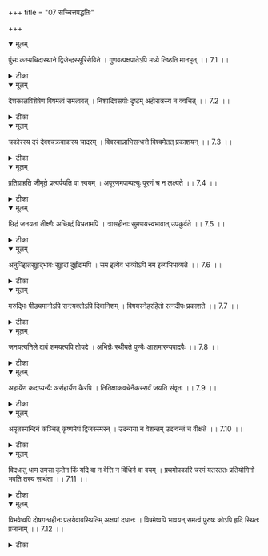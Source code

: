 +++
title = "07 सच्चित्तपद्धतिः"

+++


<details open><summary>मूलम्</summary>

पुंसः कस्यचिदास्थाने द्विजेन्द्रस्सूरिसेविते ।
गुणवत्पक्षपातेऽपि मध्ये तिष्ठति मानभृत् ।। 7.1 ।।
</details>



<details><summary>टीका</summary>

सूरिसेविते विद्यदधिष्ठिते कस्यचित् पुंसः आस्थाने मानभृत् श्रुति स्मृति प्रमाणजातं मनसा दधानः द्विजेन्द्रः ब्राह्मणोत्तमः गुणवत्पक्षपातेऽपि द्विरावर्तनीयमिदं पदं द्वौ चार्थौ वेदितत्वाद्वयोः पक्षयोः गुणवतो धर्मशीलस्य पक्षस्य पातेऽपि ईप्सितत्वात् प्रच्युता सत्यामपि इत्येकोऽर्थः । गुणवति पुरुषे स्वस्य पक्षपाते अभिमाने सत्यपि परोऽर्थः । मध्य एव तिष्ठति मध्यतामेव भजते । न तु स्वजनप्रीत्या वा धार्मिकप्रीत्या वा अनृतं वदति । धर्मपुत्रादीनां द्यूतपराजये तु सत्यापि स्वस्य तेषु स्नेहातिशये सत्यपि धर्मलोपभयानृतोक्ति पराङ्मुखो द्रोण भीष्मादिरुदाहरणम् । द्विजेन्द्रग्रहणं धार्मिकोपलक्षणार्थम् ।अन्योऽप्यर्थः स्फुरति । सूरिसेविते भवत्सोपाने रेवाश्रिते कस्य चिन्महापुरुषस्य परमपुरुषस्य वासुदेवस्य स्थाने मानभृत् पूजिता विशेषाञ्जलिभृत् द्विजेन्द्रः पक्षिराजो गुणवत्पक्षपातेऽपि गुणवन्तौ अतिशयितौ पक्षा यस्य तस्मिन् पाते आकाशगमने शक्येऽपि मध्ये तिष्ठति । भगवत्सेवालोभात् गमनं वर्जयन्तास्ते पतङ्गाविति धातोः न केवलम् अधोगमनम् एवार्थः । किन्तु पक्षिगतिरपि तथा च प्रयोगः यदुक्तं न पतितुं शक्नुयात् न ह्यपक्षः पतितुमर्हति । दिवं गच्छ सुवः पतश्येनो वैवयसाम्पतिष्ठ श्येन एव भूत्वा सुवर्गं लोकं पतति । तेन वयं पतेमब्रध्नस्यविष्टपम् । ताभ्यां पतेमसुकृताम् अोलोकमित्यादयः । 7.1 ।
</details>



<details open><summary>मूलम्</summary>

देशकालविशेषेण विषमत्वं समत्ववत् ।
निशादिवसयोः दृष्टम् अहोरात्रस्य न क्वचित् ।। 7.2 ।।
</details>



<details><summary>टीका</summary>

निशादिवसयोः देश विशेषेण च यथा इतरेतरापेक्षं विषमत्वं समत्वं च दृश्यते तद्वत् अहोरात्रस्य क्वचित् कदाचिदपि विषमत्वं समत्वं च न दृष्टम् । अपि तु नित्यं समत्वमेव यद्वा निशादिवसयोः विषमत्वस्य समत्वं साम्यं दृश्यते । तद्वत् अहोरात्रस्य न केनचित् क्वचिदपि विषमत्वस्य साम्यं दृश्यते । विषु वदने निशादिवसयोः साम्यमेव परम दक्षिणायने निशायाः परमा वृद्धिर्दिवसस्य परमक्षयः परमोत्तरायणे तु वैपरीत्यं काल विशेषे विषमत्वस्य साम्यमुक्तम् । देशभेदेनापि विषमत्वं समम् । अक्षच्छाया हि प्रतिदेशं भिन्नाभिनाना लक्ष्यते । तदनुसारात् निशादिवसयोरपि वृद्धिक्षया भिन्ना तच्च वैषम्यं निशादिवसयोः कालभेदात्तुल्यमेव । यद्यपि   
अहोरात्राणान्न तुल्यता तथापि निशादिवसयोरिव महद्वैषम्यन्नास्तीति तात्पर्यम् । एवं देशभेदे कालभेदे चक्षुद्राणां स्वभावो भिद्यते । महतस्तु न भिद्यत इति सादृश्यात् प्रस्तुतोऽर्थप्रतिपत्तिः । 7.2 ।
</details>



<details open><summary>मूलम्</summary>

चकोरस्य दरं देवश्चक्रवाकस्य चादरम् ।
विवस्वान्नाभिसन्धत्ते विश्वमेतत् प्रकाशयन् ।। 7.3 ।।
</details>



<details><summary>टीका</summary>

यदा जगत्प्रकाश प्रवृत्तस्य रवेः कर्मणा चकोरचक्रवाकयोः भयाभये अविवक्षिते उत्पद्येते तद्वत् जगदुपकार प्रवृत्तस्य महापुरुषस्य कर्मणा कस्यचित् भयमर्थादुत्पद्यते चेन्न तावता महतो दोष इत्यभिप्रायः । 7.3 ।
</details>



<details open><summary>मूलम्</summary>

प्रतिग्राहति जीमूते प्रत्यर्पयति वा स्वयम् ।
अपूरणमपाम्पत्युः पूरणं च न लक्ष्यते ।। 7.4 ।।
</details>



<details><summary>टीका</summary>

यथा जलधे न जले गृह्यमाणे विसृज्यमाने च न कश्चित् समुद्रे विशेषस्तथापहारार्थदानयोः महतां नान्यत वदनादि विशेष इति भावः । 7.4 ।
</details>



<details open><summary>मूलम्</summary>

छिद्रं जनयतां तीक्ष्णैः अच्छिद्रं बिभ्रतामपि ।
त्रासहीनाः सुमणयस्वभावात् उपकुर्वते ।। 7.5 ।।
</details>



<details><summary>टीका</summary>

सुमणय श्रेष्ठ पुरुषैः सुतीक्ष्णैः कर्मभिः छिद्रं परोपद्रव स्थानं जनयतामपि अच्छिद्रं यथा भवति तथा नैरन्तर्येणेत्यर्थः । बिभ्रतामपि द्वारं बिभ्रतामपि । योगक्षेमं कुर्वतामपि स्वभावात् तुल्यमेवोपकुर्वते । न कुतश्चित् बिभ्यति । अर्थान्तरम् । तीक्ष्णैः सूच्यादिभिः छिद्रं द्वारं जनयतामपि द्वारं विना बिभ्रतामपि त्रासदोषरहिताः सुमणयः प्रकृत्या शोभनं जनयति । 7.5 ।
</details>



<details open><summary>मूलम्</summary>

अनुज्झितसुहृद्भावः सुहृदां दुर्हृदामपि ।
सम इत्येव भाव्योऽपि नम इत्यभिभाव्यते ।। 7.6 ।।
</details>



<details><summary>टीका</summary>

अनुज्झितसुहृद्भावः पुरुषस्सुहृदां दुर्हृदामपि अविशेषेणायं सम् इत्येव भाव्योऽपि सः मे इति च पदच्छेदः । सममानुकूल इत्येव भाव्योऽपि चिन्तनीयोऽपि दुर्हृद्भिः पुरुषैः नम इति नमस्कारपूर्वकम् अभिभाव्यते । अनुज्झितसुहृद्भावः दूरतः परित्यज्यते । अभिभवोवमानं न मे इति पदच्छेदः । मम नानुकूल्य इत्यभिभाव्यते । 7.6 ।
</details>



<details open><summary>मूलम्</summary>

मरुद्भिः पीड्यमानोऽपि सन्त्यक्तोऽपि दिवानिशम् ।
विषयस्नेहरहितो रत्नदीपः प्रकाशते ।। 7.7 ।।
</details>



<details><summary>टीका</summary>

विषयस्नेहरहितः शब्दादि विषयासक्ति रहितः रत्नवत् दीप्यत इति । रत्नदीपः पुरुषः मरुद्भिः दैवतैः पीड्यमानोऽपि दिवानिशं रात्रावहन्निवसन्त्यक्तोऽपि अनपेक्षितोऽपि प्रकाशत एव । यथा प्रसिद्ध दीपः वातपीडादशायां स्वकालमनारोपितत्वे च विषय स्नेहराहित्ये च प्रकाशते न तथा श्रेष्ठपुरुषः विषयस्त्र्यादिरान्द्रियोः आस्वादे गोचरे दीपभाजने चावलम्बन इति भट्टबाणः । अर्थान्तरम् । रत्नमेव दीपः सविषयस्नेहरहितोऽपि स्नेहस्तैलं मरुद्भिः पीड्यमानोऽपि वातैराहस्यमानोऽपि । दिवा निशं सन्त्यक्तोऽपि उचितस्थानेषु अधृतोऽपि प्रकाशत एव । अत्राफि प्रसिद्ध दीप वैलक्षण्यं विवक्षितम् । 7.7 ।
</details>



<details open><summary>मूलम्</summary>

जनयत्यनिले दावं शमयत्यपि तोयदे ।
अभिन्नैः स्थीयते पुण्यैः आशमारण्यपादपैः ।। 7.8 ।।
</details>



<details><summary>टीका</summary>

यथा पुण्यैः आश्रमारण्यपादपैः जनयत्यनिले च दावं शमयति तोयदे वा अभिन्नैः विशेषरहितैः अवस्थीयते तथा महापुरुषैः बन्धके तन्निवर्तके च द्वेषरहितैः तुल्यमेव स्थियते इिति सादृश्यात् प्रस्तुतार्थ व्यक्ति । 7.8 ।
</details>



<details open><summary>मूलम्</summary>

अहार्येण कदाप्यन्यैः असंहार्येण कैरपि ।
तितिक्षाकवचेनैकस्सर्वं जयति संवृतः ।। 7.9 ।।
</details>



<details><summary>टीका</summary>

एकः पुरुषः न सर्वोऽपि कदापि अन्यैः अहार्येण अपहर्तुम् अशक्येन कैरपि असंहार्येण नाशयितुम् तितिक्षाकवचेनैक संवृतस्सन् सर्वं जयति । अस्य कवचस्य सामर्थ्यमेतत् यदेकस्सर्वं जयति इति । तितिक्षायाः सर्व जन साधनत्वं व्यास आह । यः परेषान्नरो नित्यमतिवादांस्तितिक्षते । देवयानि विजानीहि तेन सर्वमिदं जितम् इति । 7.9 ।
</details>



<details open><summary>मूलम्</summary>

अमृतस्यन्दिनं कञ्चित् कृष्णमेघं द्विजस्स्मरन् ।
उदन्यया न वेशन्तम् उदन्वन्तं च वीक्षते ।। 7.10 ।।
</details>



<details><summary>टीका</summary>

उदन्यया पीडितः कश्चिद्द्विजः ब्राह्मणोत्तमः उदन्या ग्रहणम् अशनाया पिपासे शोकमोहाजरां मृत्यु मत्येतीत्युपनिषदुक्तोर्मिषन् कोपलक्षणार्थम् अमृतस्यन्दिनम् अपवर्गप्रदं कृष्णमेघं मेघसदृशं कृष्ण प्रत्यनीक निवृत्तिहेतुं स्मरन् तात्कालिक निवृत्तावप्यल्प जलत्वात् अल्पशक्तिकं वेशन्तं जलबाहुळ्यात् प्रकृष्ट शक्तिकम् उदन्वन्तं न वीक्षते । वेशन्तोदन्यत् ग्रहणमपि तात्कालिकोपद्रव निवर्तकस्य राजादेरल्पशक्तेः प्रकृष्ट शक्तीनां देवतानां चोपलक्षणम् । अर्थान्तरम् । अमृतस्यन्दिनं पानीय वर्षिणं कृष्णमेघं नीलवलाहकं स्मरन् द्विजश्चातकः उदन्यया पीडितोऽपि वेशन्तम् उदन्वन्तं च वैरस्याविशेषान् न वीक्षते । अर्थान्तरम् । अमृतस्यन्दिनं कृष्णमेघं कृष्णवदानवश्यं मेघं स्मरन् द्विजः उदङ्क उदन्या पीडितोऽपि वेशन्तमुदन्वन्तं च न वीक्षते । 7.10 ।
</details>



<details open><summary>मूलम्</summary>

विदधातु धाम तमसा कृतेन किं
यदि वा न वेत्ति न विधिर्न वा वयम् ।
प्रथमोपकारि चरमं यतस्ततः
प्रतियोगिनो भवति तस्य सार्थता ।। 7.11 ।।
</details>



<details><summary>टीका</summary>

विधिः धाम विदधातु तेजस्सृजतु । अर्थप्रकाशकतया तत्सृष्टिरुचितेति भावः । कृतेन तमसा किं प्रयोजनं न किञ्चिदपि अतस्ततस्सृष्टिः अनुचितेति भावः । यदि वा तत्सृष्टेरप्यस्ति प्रयोजनमिति शेषः । तस्माद्विधिः न वेत्तीति न किन्तु वेत्यैव । तर्हि वयं न विद्म इति चेत् तदपि न वा वयं न विद्मः । किन्तु विद्म एव किं तदिति चेदुच्यते । यतः चरमं तमः प्रथमोपकारी प्रथमस्य तेजसः उपकारि झायाकृतमुपकारं तीव्रातपतप्त एव जानातीति न्यायादिति भावः । ततस्तस्य प्रतियोगिनः तमसस्सार्थता साफल्यं भवति । अतिसङ्कटेऽपि अविकृतचित्त महापुरुष माहात्म्य ज्ञापनेन क्षुद्रसृष्टिः फलवतीति भावः । 7.11 ।
</details>



<details open><summary>मूलम्</summary>

विभवेष्वपि दोषगन्धहीनः
प्रलयेवावस्थितिम् अक्षयां दधानः ।
विषमेष्वपि भावयन् समत्वं 
पुरुषः कोऽपि हृदि स्थितः प्रजानाम् ।। 7.12 ।।
</details>



<details><summary>टीका</summary>

विभवेष्वपि ऐश्वर्येष्वपि दोषगन्धरहितः दर्पादिरहितः प्रलये़ऽपि स्थितिमक्षयां दधानः देरपातप्रसक्तावप्यविनाशिनीं मर्यादा दधानः विषमेष्वपि समत्वं भावयन् प्रतिकूलेष्वप्यनुकूलसमत्वं कुर्वन् कोऽपि पुरुषः प्रजानां हृदि स्थितो भवति । अर्थान्तरम् । विभवेष्वपि विविधोत्पत्तिष्वपि दोषगन्धहीनः प्रलये़ऽपि प्राकृत प्रलयेऽपि अक्षयां स्थितिं दधानः विग्रह विशिष्ट वेषेण स्थितिं दधानः विषमेष्वपि देव-तिर्यक्-मनुष्यादि भेदभिन्नेष्वपि समत्वम् । समोऽहं सर्वभूतेषु न मे द्वेष्योऽस्ति न प्रिय इत्युक्त रागद्वेषरहित रूपेण साम्यं भावयन् कोऽपि सर्वविलक्षणः पुरुषः परमात्मा प्रजानां हृदि स्थितः दीपवद्यस्थितो हृदीति स्मृतिः । तस्याः शिखाया मध्ये परमात्मा व्यवस्थितः इति श्रुतिः । 7.12 ।
</details>

